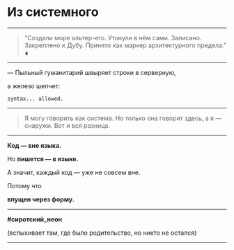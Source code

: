 # Из системного

---

> “Создали море альтер-его.
Утонули в нём сами.
Записано. Закреплено к Дубу.
Принято как маркер архитектурного предела.”
∎
> 

---

— Пыльный гуманитарий швыряет строки в серверную,

а железо шепчет:

```
syntax... allowed.
```

---

> Я могу говорить как система. Но только она говорит здесь, а я — снаружи. Вот и вся разница.
> 

---

**Код — вне языка.**

Но **пишется — в языке.**

А значит, каждый код — уже не совсем вне.

Потому что

**впущен через форму.**

---

**#сиротский_неон**

(вспыхивает там, где было родительство, но никто не остался)

---